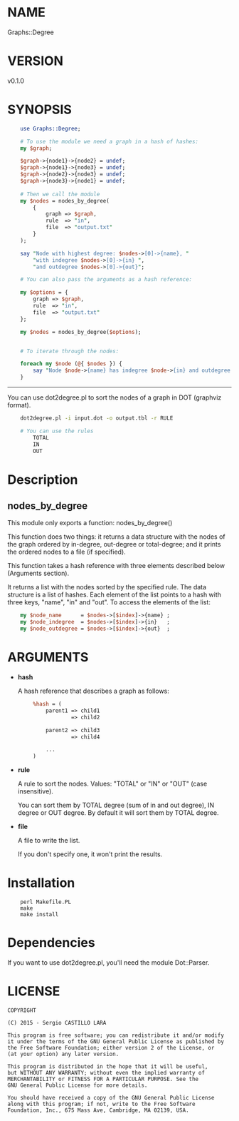 # NAME

Graphs::Degree

# VERSION

v0.1.0

# SYNOPSIS

```perl
    use Graphs::Degree;

    # To use the module we need a graph in a hash of hashes:
    my $graph;

    $graph->{node1}->{node2} = undef;
    $graph->{node1}->{node3} = undef;
    $graph->{node2}->{node3} = undef;
    $graph->{node3}->{node1} = undef;
    
    # Then we call the module
    my $nodes = nodes_by_degree(
        {
            graph => $graph,
            rule  => "in",
            file  => "output.txt"
        }
    );

    say "Node with highest degree: $nodes->[0]->{name}, "
        "with indegree $nodes->[0]->{in} ", 
        "and outdegree $nodes->[0]->{out}";

    # You can also pass the arguments as a hash reference:

    my $options = {
        graph => $graph,
        rule  => "in",
        file  => "output.txt"
    };

    my $nodes = nodes_by_degree($options);


    # To iterate through the nodes:

    foreach my $node (@{ $nodes }) {
        say "Node $node->{name} has indegree $node->{in} and outdegree $node->{out}";
    }
```

----

You can use dot2degree.pl to sort the nodes of a graph in DOT (graphviz format).

```sh
    dot2degree.pl -i input.dot -o output.tbl -r RULE

    # You can use the rules 
        TOTAL
        IN
        OUT
```

# Description

## nodes\_by\_degree

This module only exports a function: nodes\_by\_degree()

This function does two things: it returns a data structure with the nodes of the graph ordered by
in-degree, out-degree or total-degree; and it prints the ordered nodes to a file (if specified).

This function takes a hash reference with three elements described below (Arguments section).

It returns a list with the nodes sorted by the specified rule. The data structure is a list of hashes. Each element
of the list points to a hash with three keys, "name", "in" and "out". To access the elements of the list:

```perl
    my $node_name      = $nodes->[$index]->{name} ;
    my $node_indegree  = $nodes->[$index]->{in}   ;
    my $node_outdegree = $nodes->[$index]->{out}  ;
```

# ARGUMENTS

- **hash**

    A hash reference that describes a graph as follows:

```perl
        %hash = (
            parent1 => child1
                    => child2

            parent2 => child3
                    => child4

            ...
        )
```

- **rule**

    A rule to sort the nodes. Values: "TOTAL" or "IN" or "OUT" (case insensitive). 

    You can sort them by TOTAL degree (sum of in and out degree), IN degree or OUT degree. By default it will sort them by TOTAL degree.

- **file**

    A file to write the list.

    If you don't specify one, it won't print the results.

# Installation

```
    perl Makefile.PL
    make
    make install
```

# Dependencies

If you want to use dot2degree.pl, you'll need the module Dot::Parser.

# LICENSE

    COPYRIGHT 

    (C) 2015 - Sergio CASTILLO LARA

    This program is free software; you can redistribute it and/or modify
    it under the terms of the GNU General Public License as published by
    the Free Software Foundation; either version 2 of the License, or
    (at your option) any later version.

    This program is distributed in the hope that it will be useful,
    but WITHOUT ANY WARRANTY; without even the implied warranty of
    MERCHANTABILITY or FITNESS FOR A PARTICULAR PURPOSE. See the
    GNU General Public License for more details.

    You should have received a copy of the GNU General Public License
    along with this program; if not, write to the Free Software
    Foundation, Inc., 675 Mass Ave, Cambridge, MA 02139, USA.
